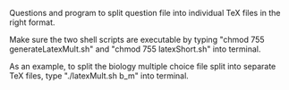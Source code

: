Questions and program to split question file into individual TeX files in the right format.

Make sure the two shell scripts are executable by typing "chmod 755 generateLatexMult.sh" and "chmod 755 latexShort.sh" into terminal.

As an example, to split the biology multiple choice file split into separate TeX files, type "./latexMult.sh b_m" into terminal.